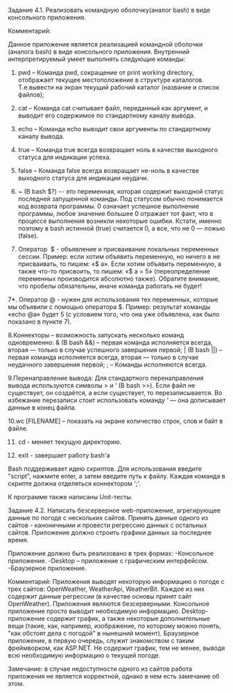Задание 4.1. Реализовать командную оболочку(аналог bash) в виде консольного приложения.

Комментарий:

Данное приложение является реализацией командной оболочки (аналога bash) в виде консольного приложения. Внутренний интерпретируемый умеет выполнять следующие команды:

1. pwd – Команда pwd, сокращение от print working directory, отображает текущее местоположение в структуре каталогов. Т.е.вывести на экран текущий рабочий каталог (название и список файлов);

2. cat – Команда cat считывает файл, переданный как аргумент, и выводит его содержимое по стандартному каналу вывода.

3. echo – Команда echo выводит свои аргументы по стандартному каналу вывода.

4. true – Команда true всегда возвращает ноль в качестве выходного статуса для индикации успеха.

5. false – Команда false всегда возвращает не-ноль в качестве выходного статуса для индикации неудачи.

6. ~ (В bash $?) -- это переменная, которая содержит выходной статус последней запущенной команды. Под статусом обычно понимается код возврата программы. 0 означает успешное выполнение программы, любое значение большее 0 отражает тот факт, что в процессе выполнения возникли некоторые ошибки. Кстати, именно поэтому в bash истинной (true) считается 0, а все, что не 0 — ложью (false).

7. Оператор  $ - объявление и присваивание локальных переменных сессии.
Пример: если хотим объявить переменную, но ничего в не присваивать, то пишем: «$ a».
Если хотим объявить переменную, а также что-то присвоить, то пишем: «$ a = 5» (переопределение переменных производится абсолютно также). Обратите внимание, что пробелы обязательны, иначе команда работать не будет!

7*. Оператор @ - нужен для использования тех переменных, которые мы объявили с помощью оператора $. Пример: результат команды «echo @a» будет 5 (с условием того, что она уже объявлена, как было показано в пункте 7).

8.Коннекторы – возможность запускать несколько команд одновременно:
& (В bash &&) – первая команда исполняется всегда, вторая — только в случае успешного завершения первой;
| (В bash ||) – первая команда исполняется всегда, вторая — только в случае неудачного завершения первой;
; – Команды исполняются всегда.

9.Перенаправление вывода:
Для стандартного перенаправления вывода используются символы > и ‘ (В bash >>). Если файл не существует, он создаётся, а если существует, то перезаписывается. Во избежание перезаписи стоит использовать команду ‘ — она дописывает данные в конец файла.

10.wc [FILENAME] – показать на экране количество строк, слов и байт в файле.

11. cd - меняет текущую директорию.

12. exit - завершает работу bash'а

Bash поддерживает идею скриптов. Для использования введите "script", нажмите enter, а затем введите путь к файлу. Каждая команда в скрипте должна отделяться коннектором ';'.

К программе также написаны Unit-тесты.

Задание 4.2.
Написать безсерверное web-приложение, агрегирующее данные по погоде с нескольких сайтов. Принять данные одного из сайтов - каноничными и провести регрессию данных с остальных сайтов. Приложение должно строить графики данных за последнее время.

Приложение должно быть реализовано в трех формах: 
-Консольное приложение.
-Desktop – приложение с графическим интерфейсом.
-Браузерное приложение.

Комментарий:
Приложения выводят некоторую информацию о погоде с трех сайтов: OpenWeather, WeatherApi, WeatherBit. Каждое из них содержит данные регрессии (в качестве основы принят сайт OpenWeather). Приложения являются безсерверными.
Консольное приложение просто выводит необходимую информацию. Desktop-приложение содержит график, а также некоторые дополнительные вещи (такие, как, например, изображение, по которому можно понять, "как обстоят дела с погодой" в нынешний момент). Браузерное приложение, в первую очередь, служит знакомством с таким фреймворком, как ASP.NET. Не содержит график, тем не менее, выводя всю необходимую информацию о текущей погоде. 

Замечание: в случае недоступности одного из сайтов работа приложения не является корректной, однако в нем есть замечание об этом.


